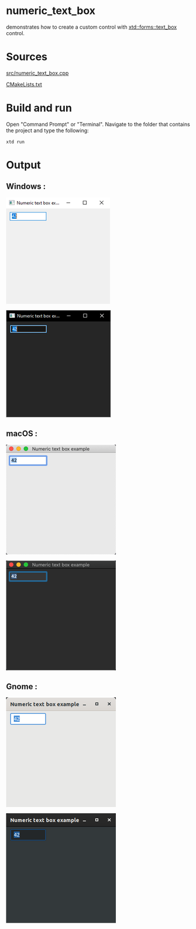 # numeric_text_box

demonstrates how to create a custom control with [xtd::forms::text_box](../../../src/xtd_forms/include/xtd/forms/text_box.hpp) control.

# Sources

[src/numeric_text_box.cpp](src/numeric_text_box.cpp)

[CMakeLists.txt](CMakeLists.txt)

# Build and run

Open "Command Prompt" or "Terminal". Navigate to the folder that contains the project and type the following:

```shell
xtd run
```

# Output

## Windows :

![Screenshot](../../../docs/pictures/examples/numeric_text_box_w.png)

![Screenshot](../../../docs/pictures/examples/numeric_text_box_wd.png)

## macOS :

![Screenshot](../../../docs/pictures/examples/numeric_text_box_m.png)

![Screenshot](../../../docs/pictures/examples/numeric_text_box_md.png)

## Gnome :

![Screenshot](../../../docs/pictures/examples/numeric_text_box_g.png)

![Screenshot](../../../docs/pictures/examples/numeric_text_box_gd.png)
